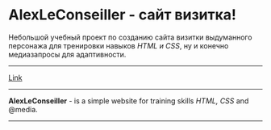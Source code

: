 # AlexLeConseiller - сайт визитка!
Небольшой учебный проект по созданию сайта визитки выдуманного персонажа для тренировки навыков *HTML и CSS*, ну и конечно медиазапросы для адаптивности.
***
[Link](https://golovanovalex.github.io/AlexLeConseiller/)
***
**AlexLeConseiller** - is a simple website for training skills *HTML, CSS* and @media.
***

